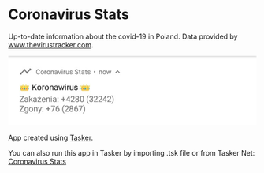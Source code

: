 # Coronavirus Stats

Up-to-date information about the covid-19 in Poland. Data provided by www.thevirustracker.com.

![alt text](https://github.com/DLewy/coronavirus_stats/blob/main/screenshot.jpg?raw=true)

App created using [Tasker](https://play.google.com/store/apps/details?id=net.dinglisch.android.taskerm).

You can also run this app in Tasker by importing .tsk file or from Tasker Net: [Coronavirus Stats](https://taskernet.com/shares/?user=AS35m8lSKxxKA%2BBP3bfWYfXoMj4KGVUWSmU8BeYXmV%2BocBd0hQL%2Fpb%2FxPyw3oDQxLV97QNtn5sRal5IIaQFAEN4%3D&id=Task%3ACoronavirus+Stats)

